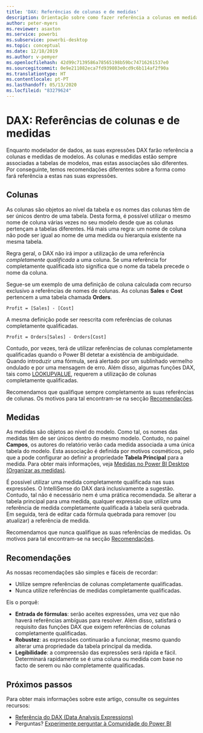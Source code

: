 ```yaml
---
title: 'DAX: Referências de colunas e de medidas'
description: Orientação sobre como fazer referência a colunas em medidas nas suas expressões DAX.
author: peter-myers
ms.reviewer: asaxton
ms.service: powerbi
ms.subservice: powerbi-desktop
ms.topic: conceptual
ms.date: 12/18/2019
ms.author: v-pemyer
ms.openlocfilehash: 42d99c7139586a78565198b59bc74716261537e0
ms.sourcegitcommit: 0e9e211082eca7fd939803e0cd9c6b114af2f90a
ms.translationtype: HT
ms.contentlocale: pt-PT
ms.lasthandoff: 05/13/2020
ms.locfileid: "83279624"
---
```

# <a name="dax-column-and-measure-references"></a>DAX: Referências de colunas e de medidas

Enquanto modelador de dados, as suas expressões DAX farão referência a colunas e medidas de modelos. As colunas e medidas estão sempre associadas a tabelas de modelos, mas estas associações são diferentes. Por conseguinte, temos recomendações diferentes sobre a forma como fará referência a estas nas suas expressões.

## <a name="columns"></a>Colunas

As colunas são objetos ao nível da tabela e os nomes das colunas têm de ser únicos dentro de uma tabela. Desta forma, é possível utilizar o mesmo nome de coluna várias vezes no seu modelo desde que as colunas pertençam a tabelas diferentes. Há mais uma regra: um nome de coluna não pode ser igual ao nome de uma medida ou hierarquia existente na mesma tabela.

Regra geral, o DAX não irá impor a utilização de uma referência _completamente qualificada_ a uma coluna. Se uma referência for completamente qualificada isto significa que o nome da tabela precede o nome da coluna.

Segue-se um exemplo de uma definição de coluna calculada com recurso exclusivo a referências de nomes de colunas. As colunas **Sales** e **Cost** pertencem a uma tabela chamada **Orders**.

```dax
Profit = [Sales] - [Cost]
```

A mesma definição pode ser reescrita com referências de colunas completamente qualificadas.

```dax
Profit = Orders[Sales] - Orders[Cost]
```

Contudo, por vezes, terá de utilizar referências de colunas completamente qualificadas quando o Power BI detetar a existência de ambiguidade. Quando introduzir uma fórmula, será alertado por um sublinhado vermelho ondulado e por uma mensagem de erro. Além disso, algumas funções DAX, tais como [LOOKUPVALUE](/dax/lookupvalue-function-dax), requerem a utilização de colunas completamente qualificadas.

Recomendamos que qualifique sempre completamente as suas referências de colunas. Os motivos para tal encontram-se na secção [Recomendações](#recommendations).

## <a name="measures"></a>Medidas

As medidas são objetos ao nível do modelo. Como tal, os nomes das medidas têm de ser únicos dentro do mesmo modelo. Contudo, no painel **Campos**, os autores do relatório verão cada medida associada a uma única tabela do modelo. Esta associação é definida por motivos cosméticos, pelo que a pode configurar ao definir a propriedade **Tabela Principal** para a medida. Para obter mais informações, veja [Medidas no Power BI Desktop (Organizar as medidas)](../transform-model/desktop-measures.md#organizing-your-measures).

É possível utilizar uma medida completamente qualificada nas suas expressões. O IntelliSense do DAX dará inclusivamente a sugestão. Contudo, tal não é necessário nem é uma prática recomendada. Se alterar a tabela principal para uma medida, qualquer expressão que utilize uma referência de medida completamente qualificada à tabela será quebrada. Em seguida, terá de editar cada fórmula quebrada para remover (ou atualizar) a referência de medida.

Recomendamos que nunca qualifique as suas referências de medidas. Os motivos para tal encontram-se na secção [Recomendações](#recommendations).

## <a name="recommendations"></a>Recomendações

As nossas recomendações são simples e fáceis de recordar:

- Utilize sempre referências de colunas completamente qualificadas.
- Nunca utilize referências de medidas completamente qualificadas.

Eis o porquê:

- **Entrada de fórmulas**: serão aceites expressões, uma vez que não haverá referências ambíguas para resolver. Além disso, satisfará o requisito das funções DAX que exigem referências de colunas completamente qualificadas.
- **Robustez**: as expressões continuarão a funcionar, mesmo quando alterar uma propriedade da tabela principal da medida.
- **Legibilidade**: a compreensão das expressões será rápida e fácil. Determinará rapidamente se é uma coluna ou medida com base no facto de serem ou não completamente qualificadas.

## <a name="next-steps"></a>Próximos passos

Para obter mais informações sobre este artigo, consulte os seguintes recursos:

- [Referência do DAX (Data Analysis Expressions)](/dax/)
- Perguntas? [Experimente perguntar à Comunidade do Power BI](https://community.powerbi.com/)

